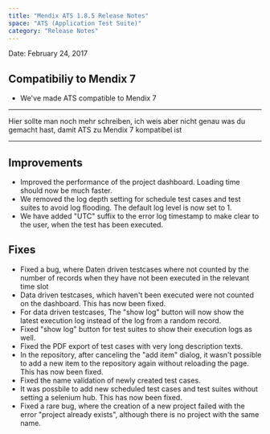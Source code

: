 ```yaml
---
title: "Mendix ATS 1.8.5 Release Notes"
space: "ATS (Application Test Suite)"
category: "Release Notes"
---
```


Date: February 24, 2017

## Compatibiliy to Mendix 7
* We've made ATS compatible to Mendix 7
******************************************************************
Hier sollte man noch mehr schreiben, ich weis aber nicht genau was du gemacht hast, damit ATS zu Mendix 7 kompatibel ist
******************************************************************

## Improvements
* Improved the performance of the project dashboard. Loading time should now be much faster.
* We removed the log depth setting for schedule test cases and test suites to avoid log flooding. The default log level is now set to 1.
* We have added "UTC" suffix to the error log timestamp to make clear to the user, when the test has been executed.

## Fixes
* Fixed a bug, where Daten driven testcases where not counted by the number of records when they have not been executed in the relevant time slot
* Data driven testcases, which haven't been executed were not counted on the dashboard. This has now been fixed.
* For data driven testcases, The "show log" button will now show the latest execution log instead of the log from a random record.
* Fixed "show log" button for test suites to show their execution logs as well.
* Fixed the PDF export of test cases with very long description texts.
* In the repository, after canceling the "add item" dialog, it wasn't possible to add a new item to the repository again without reloading the page. This has now been fixed.
* Fixed the name validation of newly created test cases.
* It was possbile to add new scheduled test cases and test suites without setting a selenium hub. This has now been fixed.   
* Fixed a rare bug, where the creation of a new project failed with the error "project already exists", although there is no project with the same name.  
